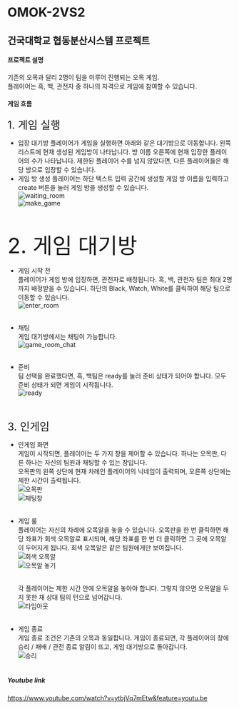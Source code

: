 OMOK-2VS2
=============
건국대학교 협동분산시스템 프로젝트
---

#### 프로젝트 설명
기존의 오목과 달리 2명이 팀을 이루어 진행되는 오목 게임.<br/>
플레이어는 흑, 백, 관전자 중 하나의 자격으로 게임에 참여할 수 있습니다.<br/>

#### 게임 흐름
<font size="5">1. 게임 실행</font><br/>
- 입장 대기방
플레이어가 게임을 실행하면 아래와 같은 대기방으로 이동합니다. 왼쪽 리스트에 현재 생성된 게임방이 나타납니다. 방 이름 오른쪽에 현재 입장한 플레이어의 수가 나타납니다. 제한된 플레이어 수를 넘지 않았다면, 다른 플레이어들은 해당 방으로 입장할 수 있습니다.<br/>
- 게임 방 생성
플레이어는 하단 텍스트 입력 공간에 생성할 게임 방 이름을 입력하고 create 버튼을 눌러 게임 방을 생성할 수 있습니다.<br/>
![waiting_room](https://user-images.githubusercontent.com/55482623/86338930-e95fc600-bc8d-11ea-91da-37273911aea1.png)<br/>
![make_game](https://user-images.githubusercontent.com/55482623/86339259-55422e80-bc8e-11ea-982a-993d59502490.png)
<br/><br/><br/>


<font size="10">2. 게임 대기방</font><br/>
- 게임 시작 전<br/>
플레이어가 게임 방에 입장하면, 관전자로 배정됩니다. 흑, 백, 관전자 팀은 최대 2명까지 배정받을 수 있습니다. 하단의 Black, Watch, White를 클릭하여 해당 팀으로 이동할 수 있습니다. <br/>
![enter_room](https://user-images.githubusercontent.com/55482623/86339593-bcf87980-bc8e-11ea-96a3-5926ed68419f.png)
<br/><br/>

- 채팅<br/>
게임 대기방에서는 채팅이 가능합니다. <br/>
![game_room_chat](https://user-images.githubusercontent.com/55482623/86341028-b7039800-bc90-11ea-985d-68958c8fe848.png)
<br/><br/>

- 준비<br/>
팀 선택을 완료했다면, 흑, 백팀은 ready를 눌러 준비 상태가 되어야 합니다. 모두 준비 상태가 되면 게임이 시작됩니다. <br/>
![ready](https://user-images.githubusercontent.com/55482623/86341267-0944b900-bc91-11ea-84b5-97062d4a3baf.png)
<br/><br/><br/>


<font size="5">3. 인게임</font><br/>
- 인게임 화면<br/>
게임이 시작되면, 플레이어는 두 가지 창을 제어할 수 있습니다. 하나는 오목판, 다른 하나는 자신의 팀원과 채팅할 수 있는 창입니다.<br/>
오목판의 왼쪽 상단에 현재 차례인 플레이어의 닉네임이 출력되며, 오른쪽 상단에는 제한 시간이 출력됩니다.<br/>
![오목판](https://user-images.githubusercontent.com/55482623/86342911-385c2a00-bc93-11ea-8a64-88bc0fd365a3.png)<br/>
![채팅창](https://user-images.githubusercontent.com/55482623/86342946-414cfb80-bc93-11ea-8861-875c090a58be.png)
<br/><br/>

- 게임 룰<br/>
플레이어는 자신의 차례에 오목알을 놓을 수 있습니다. 오목판을 한 번 클릭하면  해당 좌표가 회색 오목알로 표시되며, 해당 좌표를 한 번 더 클릭하면 그 곳에 오목알이 두어지게 됩니다. 회색 오목알은 같은 팀원에게만 보여집니다.<br/>
![회색 오목알](https://user-images.githubusercontent.com/55482623/86343019-588be900-bc93-11ea-8526-eefa7d49f44e.png)<br/>
![오목알 놓기](https://user-images.githubusercontent.com/55482623/86343062-680b3200-bc93-11ea-9b2b-a9b28c7ef881.png)
<br/><br/>

  각 플레이어는 제한 시간 안에 오목알을 놓아야 합니다. 그렇지 않으면 오목알을 두지 못한 채 상대 팀의 턴으로 넘어갑니다. <br/>
![타임아웃](https://user-images.githubusercontent.com/55482623/86343110-7b1e0200-bc93-11ea-864e-fb3c62a13c4e.png)
<br/><br/>

- 게임 종료<br/>
게임 종료 조건은 기존의 오목과 동일합니다. 게임이 종료되면, 각 플레이어의 창에 승리 / 패배 / 관전 종료 알림이 뜨고, 게임 대기방으로 돌아갑니다.<br/>
![승리](https://user-images.githubusercontent.com/55482623/86343209-9e48b180-bc93-11ea-888b-afb7a908d757.png)
<br/><br/>

##### Youtube link
https://www.youtube.com/watch?v=ytbjVq7mEtw&feature=youtu.be
